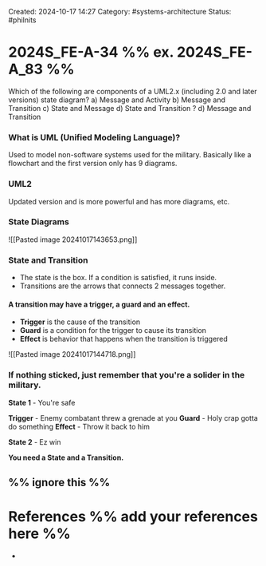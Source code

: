 Created: 2024-10-17 14:27
Category: #systems-architecture
Status: #philnits



# 2024S_FE-A-34 %% ex. 2024S_FE-A_83 %%

Which of the following are components of a UML2.x (including 2.0 and later versions)
state diagram?
a) Message and Activity
b) Message and Transition
c) State and Message
d) State and Transition
? 
d) Message and Transition
### What is UML (Unified Modeling Language)?

Used to model non-software systems used for the military. Basically like a flowchart and the first version only has 9 diagrams.

### UML2

Updated version and is more powerful and has more diagrams, etc.

### State Diagrams

![[Pasted image 20241017143653.png]]

### State and Transition

- The state is the box. If a condition is satisfied, it runs inside.
- Transitions are the arrows that connects 2 messages together. 

#### A transition may have a trigger, a guard and an effect.

- **Trigger** is the cause of the transition
- **Guard** is a condition for the trigger to cause its transition
- **Effect** is behavior that happens when the transition is triggered


![[Pasted image 20241017144718.png]]

### If nothing sticked, just remember that you're a solider in the military. 

**State 1** - You're safe

**Trigger** - Enemy combatant threw a grenade at you
**Guard** - Holy crap gotta do something
**Effect** - Throw it back to him

**State 2** - Ez win

**You need a State and a Transition.**


%% ignore this %%
---









# References %% add your references here %%
- 